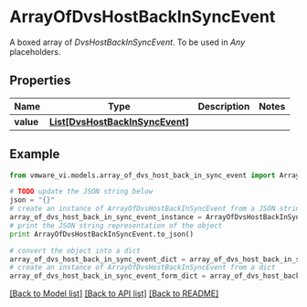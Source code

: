 # ArrayOfDvsHostBackInSyncEvent

A boxed array of *DvsHostBackInSyncEvent*. To be used in *Any* placeholders. 

## Properties
Name | Type | Description | Notes
------------ | ------------- | ------------- | -------------
**value** | [**List[DvsHostBackInSyncEvent]**](DvsHostBackInSyncEvent.md) |  | 

## Example

```python
from vmware_vi.models.array_of_dvs_host_back_in_sync_event import ArrayOfDvsHostBackInSyncEvent

# TODO update the JSON string below
json = "{}"
# create an instance of ArrayOfDvsHostBackInSyncEvent from a JSON string
array_of_dvs_host_back_in_sync_event_instance = ArrayOfDvsHostBackInSyncEvent.from_json(json)
# print the JSON string representation of the object
print ArrayOfDvsHostBackInSyncEvent.to_json()

# convert the object into a dict
array_of_dvs_host_back_in_sync_event_dict = array_of_dvs_host_back_in_sync_event_instance.to_dict()
# create an instance of ArrayOfDvsHostBackInSyncEvent from a dict
array_of_dvs_host_back_in_sync_event_form_dict = array_of_dvs_host_back_in_sync_event.from_dict(array_of_dvs_host_back_in_sync_event_dict)
```
[[Back to Model list]](../README.md#documentation-for-models) [[Back to API list]](../README.md#documentation-for-api-endpoints) [[Back to README]](../README.md)


